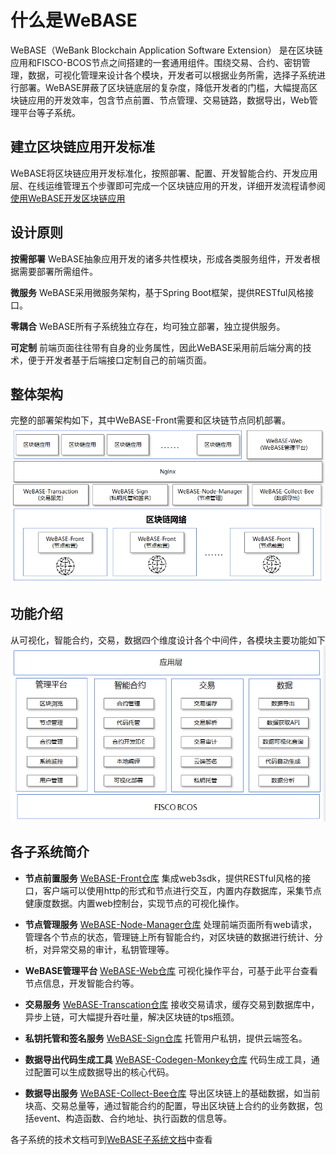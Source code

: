 # 什么是WeBASE
WeBASE（WeBank Blockchain Application Software Extension） 是在区块链应用和FISCO-BCOS节点之间搭建的一套通用组件。围绕交易、合约、密钥管理，数据，可视化管理来设计各个模块，开发者可以根据业务所需，选择子系统进行部署。WeBASE屏蔽了区块链底层的复杂度，降低开发者的门槛，大幅提高区块链应用的开发效率，包含节点前置、节点管理、交易链路，数据导出，Web管理平台等子系统。

## 建立区块链应用开发标准
WeBASE将区块链应用开发标准化，按照部署、配置、开发智能合约、开发应用层、在线运维管理五个步骤即可完成一个区块链应用的开发，详细开发流程请参阅 [使用WeBASE开发区块链应用](../WeBASE/quick-start.html)

## 设计原则
**按需部署**
WeBASE抽象应用开发的诸多共性模块，形成各类服务组件，开发者根据需要部署所需组件。

**微服务**
WeBASE采用微服务架构，基于Spring Boot框架，提供RESTful风格接口。

**零耦合**
WeBASE所有子系统独立存在，均可独立部署，独立提供服务。

**可定制**
前端页面往往带有自身的业务属性，因此WeBASE采用前后端分离的技术，便于开发者基于后端接口定制自己的前端页面。

## 整体架构
完整的部署架构如下，其中WeBASE-Front需要和区块链节点同机部署。
![[]](../../images/WeBASE/architecture.png)

## 功能介绍
从可视化，智能合约，交易，数据四个维度设计各个中间件，各模块主要功能如下
![[]](../../images/WeBASE/function.png)

## 各子系统简介

- **节点前置服务** [WeBASE-Front仓库](https://github.com/WeBankFinTech/WeBASE-Front) 集成web3sdk，提供RESTful风格的接口，客户端可以使用http的形式和节点进行交互，内置内存数据库，采集节点健康度数据。内置web控制台，实现节点的可视化操作。

- **节点管理服务** 
[WeBASE-Node-Manager仓库](https://github.com/WeBankFinTech/WeBASE-Node-Manager) 
处理前端页面所有web请求，管理各个节点的状态，管理链上所有智能合约，对区块链的数据进行统计、分析，对异常交易的审计，私钥管理等。

- **WeBASE管理平台** 
[WeBASE-Web仓库](https://github.com/WeBankFinTech/WeBASE-Web)
可视化操作平台，可基于此平台查看节点信息，开发智能合约等。

- **交易服务** 
[WeBASE-Transcation仓库](https://github.com/WeBankFinTech/WeBASE-Transcation) 接收交易请求，缓存交易到数据库中，异步上链，可大幅提升吞吐量，解决区块链的tps瓶颈。

- **私钥托管和签名服务** 
[WeBASE-Sign仓库](https://github.com/WeBankFinTech/WeBASE-Sign) 托管用户私钥，提供云端签名。

- **数据导出代码生成工具**
[WeBASE-Codegen-Monkey仓库](https://github.com/WeBankFinTech/WeBASE-Codegen-Monkey) 代码生成工具，通过配置可以生成数据导出的核心代码。

- **数据导出服务** 
[WeBASE-Collect-Bee仓库](https://github.com/WeBankFinTech/WeBASE-Collect-Bee) 导出区块链上的基础数据，如当前块高、交易总量等，通过智能合约的配置，导出区块链上合约的业务数据，包括event、构造函数、合约地址、执行函数的信息等。

各子系统的技术文档可到[WeBASE子系统文档](https://fintech.webank.com/developer/docs/webase/docs/WeBASE/subsystem.html)中查看